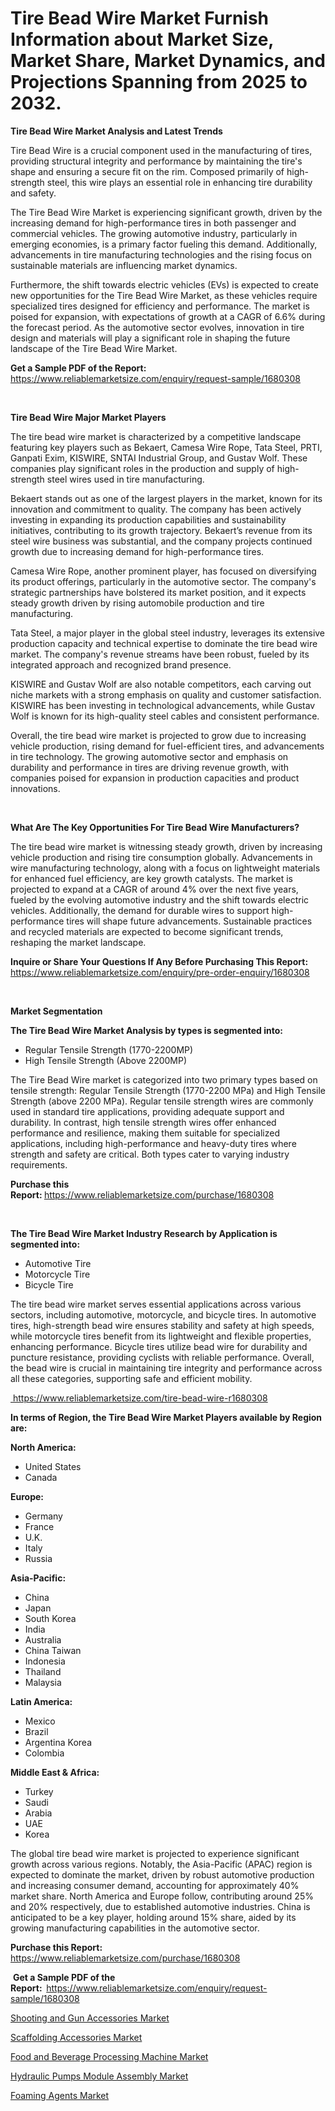 <p><h1>Tire Bead Wire Market Furnish Information about Market Size, Market Share, Market Dynamics, and Projections Spanning from 2025 to 2032.</h1></p><p><strong>Tire Bead Wire Market Analysis and Latest Trends</strong></p>
<p><p>Tire Bead Wire is a crucial component used in the manufacturing of tires, providing structural integrity and performance by maintaining the tire's shape and ensuring a secure fit on the rim. Composed primarily of high-strength steel, this wire plays an essential role in enhancing tire durability and safety.</p><p>The Tire Bead Wire Market is experiencing significant growth, driven by the increasing demand for high-performance tires in both passenger and commercial vehicles. The growing automotive industry, particularly in emerging economies, is a primary factor fueling this demand. Additionally, advancements in tire manufacturing technologies and the rising focus on sustainable materials are influencing market dynamics.</p><p>Furthermore, the shift towards electric vehicles (EVs) is expected to create new opportunities for the Tire Bead Wire Market, as these vehicles require specialized tires designed for efficiency and performance. The market is poised for expansion, with expectations of growth at a CAGR of 6.6% during the forecast period. As the automotive sector evolves, innovation in tire design and materials will play a significant role in shaping the future landscape of the Tire Bead Wire Market.</p></p>
<p><strong>Get a Sample PDF of the Report:&nbsp;</strong> <a href="https://www.reliablemarketsize.com/enquiry/request-sample/1680308?utm_campaign=1943&utm_medium=2&utm_source=Github&utm_content=ia&utm_term=02042025&utm_id=tire-bead-wire">https://www.reliablemarketsize.com/enquiry/request-sample/1680308</a></p>
<p>&nbsp;</p>
<p><strong>Tire Bead Wire Major Market Players</strong></p>
<p><p>The tire bead wire market is characterized by a competitive landscape featuring key players such as Bekaert, Camesa Wire Rope, Tata Steel, PRTI, Ganpati Exim, KISWIRE, SNTAI Industrial Group, and Gustav Wolf. These companies play significant roles in the production and supply of high-strength steel wires used in tire manufacturing.</p><p>Bekaert stands out as one of the largest players in the market, known for its innovation and commitment to quality. The company has been actively investing in expanding its production capabilities and sustainability initiatives, contributing to its growth trajectory. Bekaert’s revenue from its steel wire business was substantial, and the company projects continued growth due to increasing demand for high-performance tires.</p><p>Camesa Wire Rope, another prominent player, has focused on diversifying its product offerings, particularly in the automotive sector. The company's strategic partnerships have bolstered its market position, and it expects steady growth driven by rising automobile production and tire manufacturing.</p><p>Tata Steel, a major player in the global steel industry, leverages its extensive production capacity and technical expertise to dominate the tire bead wire market. The company's revenue streams have been robust, fueled by its integrated approach and recognized brand presence.</p><p>KISWIRE and Gustav Wolf are also notable competitors, each carving out niche markets with a strong emphasis on quality and customer satisfaction. KISWIRE has been investing in technological advancements, while Gustav Wolf is known for its high-quality steel cables and consistent performance.</p><p>Overall, the tire bead wire market is projected to grow due to increasing vehicle production, rising demand for fuel-efficient tires, and advancements in tire technology. The growing automotive sector and emphasis on durability and performance in tires are driving revenue growth, with companies poised for expansion in production capacities and product innovations.</p></p>
<p>&nbsp;</p>
<p><strong>What Are The Key Opportunities For Tire Bead Wire Manufacturers?</strong></p>
<p><p>The tire bead wire market is witnessing steady growth, driven by increasing vehicle production and rising tire consumption globally. Advancements in wire manufacturing technology, along with a focus on lightweight materials for enhanced fuel efficiency, are key growth catalysts. The market is projected to expand at a CAGR of around 4% over the next five years, fueled by the evolving automotive industry and the shift towards electric vehicles. Additionally, the demand for durable wires to support high-performance tires will shape future advancements. Sustainable practices and recycled materials are expected to become significant trends, reshaping the market landscape.</p></p>
<p><strong>Inquire or Share Your Questions If Any Before Purchasing This Report:</strong> <a href="https://www.reliablemarketsize.com/enquiry/pre-order-enquiry/1680308?utm_campaign=1943&utm_medium=2&utm_source=Github&utm_content=ia&utm_term=02042025&utm_id=tire-bead-wire">https://www.reliablemarketsize.com/enquiry/pre-order-enquiry/1680308</a></p>
<p>&nbsp;</p>
<p><strong>Market Segmentation</strong></p>
<p><strong>The Tire Bead Wire Market Analysis by types is segmented into:</strong></p>
<p><ul><li>Regular Tensile Strength (1770-2200MP)</li><li>High Tensile Strength (Above 2200MP)</li></ul></p>
<p><p>The Tire Bead Wire market is categorized into two primary types based on tensile strength: Regular Tensile Strength (1770-2200 MPa) and High Tensile Strength (above 2200 MPa). Regular tensile strength wires are commonly used in standard tire applications, providing adequate support and durability. In contrast, high tensile strength wires offer enhanced performance and resilience, making them suitable for specialized applications, including high-performance and heavy-duty tires where strength and safety are critical. Both types cater to varying industry requirements.</p></p>
<p><strong>Purchase this Report:&nbsp;</strong><a href="https://www.reliablemarketsize.com/purchase/1680308?utm_campaign=1943&utm_medium=2&utm_source=Github&utm_content=ia&utm_term=02042025&utm_id=tire-bead-wire">https://www.reliablemarketsize.com/purchase/1680308</a></p>
<p>&nbsp;</p>
<p><strong>The Tire Bead Wire Market Industry Research by Application is segmented into:</strong></p>
<p><ul><li>Automotive Tire</li><li>Motorcycle Tire</li><li>Bicycle Tire</li></ul></p>
<p><p>The tire bead wire market serves essential applications across various sectors, including automotive, motorcycle, and bicycle tires. In automotive tires, high-strength bead wire ensures stability and safety at high speeds, while motorcycle tires benefit from its lightweight and flexible properties, enhancing performance. Bicycle tires utilize bead wire for durability and puncture resistance, providing cyclists with reliable performance. Overall, the bead wire is crucial in maintaining tire integrity and performance across all these categories, supporting safe and efficient mobility.</p></p>
<p><a href="https://www.reliablemarketsize.com/tire-bead-wire-r1680308?utm_campaign=1943&utm_medium=2&utm_source=Github&utm_content=ia&utm_term=02042025&utm_id=tire-bead-wire">&nbsp;https://www.reliablemarketsize.com/tire-bead-wire-r1680308</a></p>
<p><strong>In terms of Region, the Tire Bead Wire Market Players available by Region are:</strong></p>
<p>
    <p> <strong> North America: </strong>
        <ul>
            <li>United States</li>
            <li>Canada</li>
        </ul>
        </p> 
    <p> <strong> Europe: </strong>
        <ul>
            <li>Germany</li>
            <li>France</li>
            <li>U.K.</li>
            <li>Italy</li>
            <li>Russia</li>
        </ul>
        </p> 
    <p> <strong> Asia-Pacific: </strong>
        <ul>
            <li>China</li>
            <li>Japan</li>
            <li>South Korea</li>
            <li>India</li>
            <li>Australia</li>
            <li>China Taiwan</li>
            <li>Indonesia</li>
            <li>Thailand</li>
            <li>Malaysia</li>
        </ul>
        </p> 
    <p> <strong> Latin America: </strong>
        <ul>
            <li>Mexico</li>
            <li>Brazil</li>
            <li>Argentina Korea</li>
            <li>Colombia</li>
        </ul>
        </p> 
    <p> <strong> Middle East & Africa: </strong>
        <ul>
            <li>Turkey</li>
            <li>Saudi</li>
            <li>Arabia</li>
            <li>UAE</li>
            <li>Korea</li>
        </ul>
    </p>
    </p>
<p><p>The global tire bead wire market is projected to experience significant growth across various regions. Notably, the Asia-Pacific (APAC) region is expected to dominate the market, driven by robust automotive production and increasing consumer demand, accounting for approximately 40% market share. North America and Europe follow, contributing around 25% and 20% respectively, due to established automotive industries. China is anticipated to be a key player, holding around 15% share, aided by its growing manufacturing capabilities in the automotive sector.</p></p>
<p><strong>Purchase this Report: </strong><a href="https://www.reliablemarketsize.com/purchase/1680308?utm_campaign=1943&utm_medium=2&utm_source=Github&utm_content=ia&utm_term=02042025&utm_id=tire-bead-wire">https://www.reliablemarketsize.com/purchase/1680308</a></p>
<p>&nbsp;<strong>Get a Sample PDF of the Report:&nbsp;&nbsp;</strong><a href="https://www.reliablemarketsize.com/enquiry/request-sample/1680308?utm_campaign=1943&utm_medium=2&utm_source=Github&utm_content=ia&utm_term=02042025&utm_id=tire-bead-wire">https://www.reliablemarketsize.com/enquiry/request-sample/1680308</a></p>
<p><strong></strong></p>
<p><p><a href="https://www.linkedin.com/pulse/shooting-gun-accessories-market-report-projected-88-from-2025-2032-lnjde?utm_campaign=1943&utm_medium=2&utm_source=Github&utm_content=ia&utm_term=02042025&utm_id=tire-bead-wire">Shooting and Gun Accessories Market</a></p><p><a href="https://github.com/resiebustin/Market-Research-Report-List-1/blob/main/scaffolding-accessories-market.md?utm_campaign=1943&utm_medium=2&utm_source=Github&utm_content=ia&utm_term=02042025&utm_id=tire-bead-wire">Scaffolding Accessories Market</a></p><p><a href="https://www.linkedin.com/pulse/evolvingfood-beverage-processing-machine-marketdynamics-k6y2e?utm_campaign=1943&utm_medium=2&utm_source=Github&utm_content=ia&utm_term=02042025&utm_id=tire-bead-wire">Food and Beverage Processing Machine Market</a></p><p><a href="https://www.linkedin.com/pulse/hydraulic-pumps-module-assembly-industry-report-market-share-growth-sb72e?utm_campaign=1943&utm_medium=2&utm_source=Github&utm_content=ia&utm_term=02042025&utm_id=tire-bead-wire">Hydraulic Pumps Module Assembly Market</a></p><p><a href="https://github.com/safatabhee/Market-Research-Report-List-1/blob/main/foaming-agents-market.md?utm_campaign=1943&utm_medium=2&utm_source=Github&utm_content=ia&utm_term=02042025&utm_id=tire-bead-wire">Foaming Agents Market</a></p></p>